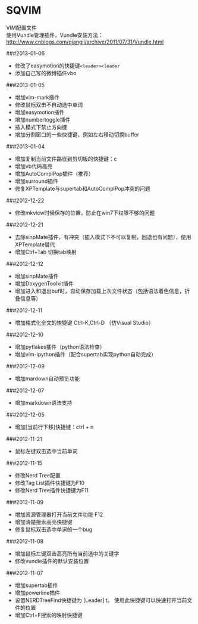 SQVIM
===  
VIM配置文件  
使用Vundle管理插件，Vundle安装方法：http://www.cnblogs.com/qiangji/archive/2011/07/31/Vundle.html

###2013-01-06
* 修改了easymotion的快捷键`<leader><leader`
* 添加自己写的微博插件vbo

###2013-01-05
* 增加vim-mark插件
* 修改鼠标双击不自动选中单词
* 增加easymotion插件
* 增加numbertoggle插件
* 插入模式下禁止方向键
* 增加分割窗口的一些快捷键，例如左右移动切换buffer

###2013-01-04
* 增加复制当前文件路径到剪切板的快捷键：<leader>c
* 增加vb代码高亮
* 增加AutoComplPop插件（推荐）
* 增加surround插件
* 修复XPTemplate与supertab和AutoComplPop冲突的问题

###2012-12-22
* 修改mkview时候保存的位置，防止在win7下权限不够的问题

###2012-12-21
* 去除sinpMate插件，有冲突（插入模式下不可以复制，回退也有问题），使用XPTemplate替代
* 增加Ctrl+Tab 切换tab映射

###2012-12-12
* 增加sinpMate插件
* 增加DoxygenToolkit插件
* 增加进入和退出buf时，自动保存加载上次文件状态（包括语法着色信息，折叠信息等）

###2012-12-11
* 增加格式化全文的快捷键 Ctrl-K,Ctrl-D （仿Visual Studio）

###2012-12-10
* 增加pyflakes插件（python语法检查）
* 增加vim-ipython插件（配合supertab实现python自动完成）

###2012-12-09
* 增加mardown自动预览功能

###2012-12-07
* 增加markdown语法支持

###2012-12-05
* 增加[当前行下移]快捷键：ctrl + n

###2012-11-21
* 鼠标左键双击选中当前单词

###2012-11-15
* 修改Nerd Tree配置
* 修改Tag List插件快捷键为F10
* 修改Nerd Tree插件快捷键为F11

###2012-11-09
* 增加资源管理器打开当前文件功能 F12
* 增加清楚搜索高亮快捷键
* 修复鼠标双击选中单词的一个bug

###2012-11-08
* 增加鼠标左键双击高亮所有当前选中的关键字
* 修改vundle插件的默认安装位置  

###2012-11-07
* 增加supertab插件
* 增加powerline插件
* 设置NERDTreeFind快捷键为 [Leader] t。 使用此快捷键可以快速打开当前文件的位置
* 增加Ctrl+F搜索的映射快捷键
